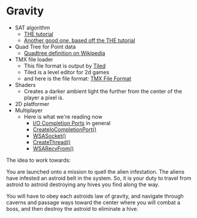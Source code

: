 # Gravity

* SAT algorithm
  * [THE tutorial](http://www.metanetsoftware.com/technique/tutorialA.html)
  * [Another good one, based off the THE tutorial](http://www.dyn4j.org/2010/01/sat/)
* Quad Tree for Point data
  * [Quadtree definition on Wikipedia](https://en.wikipedia.org/wiki/Quadtree)
* TMX file loader
  * This file format is output by [Tiled](http://www.mapeditor.org/)
  * Tiled is a level editor for 2d games
  * and here is the file format: [TMX File Format](http://doc.mapeditor.org/reference/tmx-map-format/)
* Shaders
  * Creates a darker ambient light the further from the center of the player a pixel is.
* 2D platformer
* Multiplayer
  * Here is what we're reading now
    * [I/O Completion Ports](https://msdn.microsoft.com/en-us/library/windows/desktop/aa365198(v=vs.85).aspx) in general
    * [CreateIoCompletionPort()](https://msdn.microsoft.com/en-us/library/windows/desktop/aa363862(v=vs.85).aspx)
    * [WSASocket()](https://msdn.microsoft.com/en-us/library/windows/desktop/ms742212(v=vs.85).aspx)
    * [CreateThread()](https://msdn.microsoft.com/en-us/library/windows/desktop/ms682453(v=vs.85).aspx)
    * [WSARecvFrom()](https://msdn.microsoft.com/en-us/library/windows/desktop/ms741686(v=vs.85).aspx)


The idea to work towards:

You are launched onto a mission to quell the alien infestation. 
The aliens have infested an astroid belt in the system.
So, it is your duty to travel from astroid to astroid destroying 
any hives you find along the way.

You will have to obey each astroids law of gravity, and navigate 
through caverns and passage ways toward the center where you will
combat a boss, and then destroy the astroid to eliminate a hive. 

